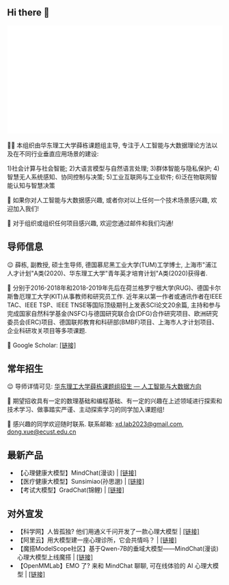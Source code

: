 ## Hi there 👋

</div>
<div align=center><img src ="./assets/X-D-Lab-white.png"/></div> 

🙋‍♀️ 本组织由华东理工大学薛栋课题组主导, 专注于人工智能与大数据理论方法以及在不同行业垂直应用场景的建设:

1)社会计算与社会智能; 2)大语言模型与自然语言处理; 3)群体智能与隐私保护; 4)智慧无人系统感知、协同控制与决策; 5)工业互联网与工业软件; 6)泛在物联网智能认知与智慧决策

🌈 如果你对人工智能与大数据感兴趣, 或者你对以上任何一个技术场景感兴趣, 欢迎加入我们!  

🧙 对于组织或组织任何项目感兴趣, 欢迎您通过邮件和我们沟通! 

## 导师信息

😉 薛栋, 副教授, 硕士生导师, 德国慕尼黑工业大学(TUM)工学博士, 上海市"浦江人才计划"A类(2020)、华东理工大学"青年英才培育计划"A类(2020)获得者.

👏 分别于2016-2018年和2018-2019年先后在荷兰格罗宁根大学(RUG)、德国卡尔斯鲁厄理工大学(KIT)从事教师和研究员工作. 近年来以第一作者或通讯作者在IEEE TAC、IEEE TSP、IEEE TNSE等国际顶级期刊上发表SCI论文20余篇, 主持和参与完成国家自然科学基金(NSFC)与德国研究联合会(DFG)合作研究项目、欧洲研究委员会(ERC)项目、德国联邦教育和科研部(BMBF)项目、上海市人才计划项目、企业科研攻关项目等多项课题.

🤝 Google Scholar: [\[链接\]](https://scholar.google.de/citations?user=ognfTWIAAAAJ&hl=en)

## 常年招生

😉 导师详情可见: [华东理工大学薛栋课题组招生 — 人工智能与大数据方向](https://mp.weixin.qq.com/s/zpusFkLLXfYxtDTjDwuZ1g)

👏 期望招收具有一定的数理基础和编程基础、有一定的兴趣在上述领域进行探索和技术学习、做事踏实严谨、主动探索学习的同学加入课题组!

🤝 感兴趣的同学欢迎随时联系. 联系邮箱: xd.lab2023@gmail.com, dong.xue@ecust.edu.cn

## 最新产品

* 【心理健康大模型】MindChat(漫谈) \| [\[链接\]](https://github.com/X-D-Lab/MindChat)
* 【医疗健康大模型】Sunsimiao(孙思邈) \| [\[链接\]](https://github.com/X-D-Lab/Sunsimiao)
* 【考试大模型】GradChat(锦鲤) \| [\[链接\]](https://github.com/X-D-Lab/GradChat)

## 对外宣发
* 【科学网】人皆孤独? 他们用通义千问开发了一款心理大模型 \| [\[链接\]](https://news.sciencenet.cn/htmlnews/2023/12/513458.shtm?bsh_bid=5975565683)
* 【阿里云】用大模型建一座心理诊所，它会共情吗？ \| [\[链接\]](https://www.bilibili.com/video/BV1Sc411q7oU/?share_source=copy_web&vd_source=8162f92b2a1a94035ca9e4e0f6e1860a)
* 【魔搭ModelScope社区】基于Qwen-7B的垂域大模型——MindChat(漫谈)心理大模型上线魔搭 \| [\[链接\]](https://mp.weixin.qq.com/s/frJwp-kLuF_aT_vt8V6hJQ)
* 【OpenMMLab】EMO 了? 来和 MindChat 聊聊, 可在线体验的 AI 心理大模型 \| [\[链接\]](https://mp.weixin.qq.com/s/wOQP2A0nm0OGaiwzdJ9wPg)
